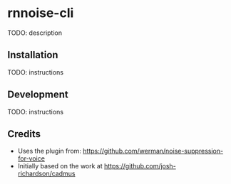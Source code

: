# rnnoise-cli
TODO: description

## Installation
TODO: instructions

## Development
TODO: instructions

## Credits
- Uses the plugin from: https://github.com/werman/noise-suppression-for-voice
- Initially based on the work at https://github.com/josh-richardson/cadmus
